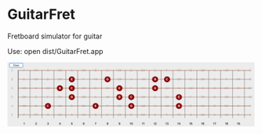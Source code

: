 # GuitarFret
 Fretboard simulator for guitar

Use: open dist/GuitarFret.app

![App demonstration](demo.png)
